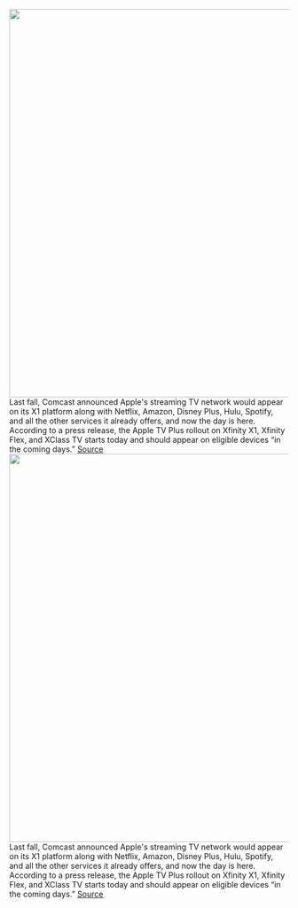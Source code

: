 <img src='https://cdn.vox-cdn.com/thumbor/1yNwO1dvg7xCevATyoSxFZAEFxI=/0x0:1600x900/1200x800/filters:focal(672x322:928x578)/cdn.vox-cdn.com/uploads/chorus_image/image/70589272/Apple_TV_Plus_on_Xfinity_1.0.jpg' width='700px' /><br/>
Last fall, Comcast announced Apple's streaming TV network would appear on its X1 platform along with Netflix, Amazon, Disney Plus, Hulu, Spotify, and all the other services it already offers, and now the day is here. According to a press release, the Apple TV Plus rollout on Xfinity X1, Xfinity Flex, and XClass TV starts today and should appear on eligible devices “in the coming days.”
<a href='https://www.theverge.com/2022/3/7/22965523/xfinity-comcast-x1-apple-tv-plus-streaming-xclass-tv-app'> Source <a/><img src='https://cdn.vox-cdn.com/thumbor/1yNwO1dvg7xCevATyoSxFZAEFxI=/0x0:1600x900/1200x800/filters:focal(672x322:928x578)/cdn.vox-cdn.com/uploads/chorus_image/image/70589272/Apple_TV_Plus_on_Xfinity_1.0.jpg' width='700px' /><br/>
Last fall, Comcast announced Apple's streaming TV network would appear on its X1 platform along with Netflix, Amazon, Disney Plus, Hulu, Spotify, and all the other services it already offers, and now the day is here. According to a press release, the Apple TV Plus rollout on Xfinity X1, Xfinity Flex, and XClass TV starts today and should appear on eligible devices “in the coming days.”
<a href='https://www.theverge.com/2022/3/7/22965523/xfinity-comcast-x1-apple-tv-plus-streaming-xclass-tv-app'> Source <a/>